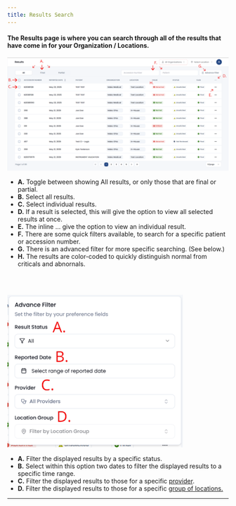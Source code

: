 ```yaml
---
title: Results Search
---
```


#### The Results page is where you can search through all of the results that have come in for your Organization / Locations.

![Result Search](/src/assets/screenPrints/ResultsSearch.png)

- **A.** Toggle between showing All results, or only those that are final or partial.
- **B.** Select all results.
- **C.** Select individual results.
- **D.** If a result is selected, this will give the option to view all selected results at once.
- **E.** The inline ... give the option to view an individual result.
- **F.** There are some quick filters available, to search for a specific patient or accession number.
- **G.** There is an advanced filter for more specific searching. (See below.)
- **H.** The results are color-coded to quickly distinguish normal from criticals and abnornals.

<br /><br />

<img src="/src/assets/screenPrints/ResultsSearch2.png" alt="Result Search" width="400px">

- **A.** Filter the displayed results by a specific status.
- **B.** Select within this option two dates to filter the displayed results to a specific time range.
- **C.** Filter the displayed results to those for a specific [provider](/admin/providers/).
- **D.** Filter the displayed results to those for a specific [group of locations.](/admin/locations/)

<hr />
